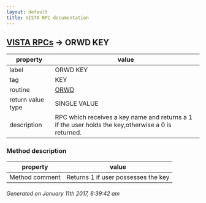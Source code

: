 ```yaml
---
layout: default
title: VISTA RPC documentation
---
```




## [VISTA RPCs](TableOfContent.md) &#8594; ORWD KEY 

 property | value 
--- | --- 
 label | ORWD KEY
 tag | KEY
 routine | [ORWD](http://code.osehra.org/dox/Routine_ORWD_source.html)
 return value type | SINGLE VALUE
 description | RPC which receives a key name and returns a 1 if the user holds the key,otherwise a 0 is returned.


### Method description

 property | value 
--- | --- 
 Method comment | Returns 1 if user possesses the key




 ###### Generated on January 11th 2017, 6:39:42 am